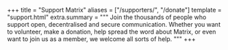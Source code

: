 +++
title = "Support Matrix"
aliases = ["/supporters/", "/donate"]
template = "support.html"
extra.summary = """
Join the thousands of people who support open, decentralised and secure
communication. Whether you want to volunteer, make a donation, help spread the
word about Matrix, or even want to join us as a member, we welcome all sorts of
help.
"""
+++

